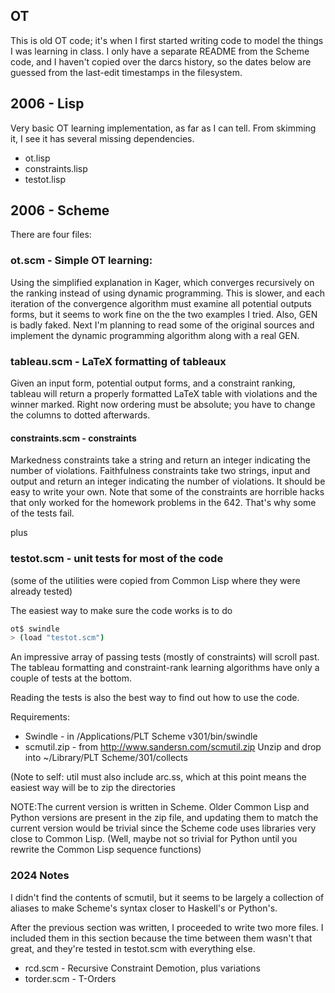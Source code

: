 OT
--

This is old OT code; it's when I first started writing code to model the things I was learning in class. I only have a separate README from the Scheme code, and I haven't copied over the darcs history, so the dates below are guessed from the last-edit timestamps in the filesystem.

## 2006 - Lisp

Very basic OT learning implementation, as far as I can tell. From skimming it, I see it has several missing dependencies.

- ot.lisp
- constraints.lisp
- testot.lisp

## 2006 - Scheme
There are four files:

### ot.scm - Simple OT learning:
  Using the simplified explanation in Kager, which converges
  recursively on the ranking instead of using dynamic
  programming. This is slower, and each iteration of the convergence
  algorithm must examine all potential outputs forms, but it seems to
  work fine on the the two examples I tried.
  Also, GEN is badly faked. Next I'm planning to read some of the original
  sources and implement the dynamic programming algorithm along with a
  real GEN.
### tableau.scm - LaTeX formatting of tableaux
  Given an input form, potential output forms, and a constraint
  ranking, tableau will return a properly formatted LaTeX table with
  violations and the winner marked. Right now ordering must be
  absolute; you have to change the columns to dotted afterwards.
#### constraints.scm - constraints
  Markedness constraints take a string and return an integer
    indicating the number of violations.
  Faithfulness constraints take two strings, input and output and
    return an integer indicating the number of violations.
  It should be easy to write your own. Note that some of the
  constraints are horrible hacks that only worked for the homework
  problems in the 642. That's why some of the tests fail.

plus
### testot.scm - unit tests for most of the code 
(some of the utilities were copied from Common Lisp where they were already tested)

The easiest way to make sure the code works is to do

```sh
ot$ swindle
> (load "testot.scm")
```

An impressive array of passing tests (mostly of constraints) will scroll
past. The tableau formatting and constraint-rank learning algorithms
have only a couple of tests at the bottom.

Reading the tests is also the best way to find out how to use the code.

Requirements:
- Swindle - in /Applications/PLT Scheme v301/bin/swindle
- scmutil.zip - from http://www.sandersn.com/scmutil.zip
              Unzip and drop into ~/Library/PLT Scheme/301/collects

(Note to self: util must also include arc.ss, which at this point
means the easiest way will be to zip the directories

NOTE:The current version is written in Scheme. Older Common Lisp and
Python versions are present in the zip file, and updating them to
match the current version would be trivial since the Scheme code uses
libraries very close to
Common Lisp. (Well, maybe not so trivial for Python until you rewrite
the Common Lisp sequence functions)

### 2024 Notes

I didn't find the contents of scmutil, but it seems to be largely a collection of aliases to make Scheme's syntax closer to Haskell's or Python's.

After the previous section was written, I proceeded to write two more files. I included them in this section because the time between them wasn't that great, and they're tested in testot.scm with everything else.

- rcd.scm - Recursive Constraint Demotion, plus variations
- torder.scm - T-Orders